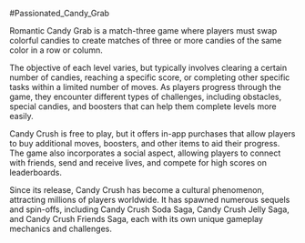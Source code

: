 #Passionated_Candy_Grab

Romantic Candy Grab is a match-three game where players must swap colorful candies to create matches of three or more candies of the same color in a row or column.

The objective of each level varies, but typically involves clearing a certain number of candies, reaching a specific score, or completing other specific tasks within a limited number of moves. As players progress through the game, they encounter different types of challenges, including obstacles, special candies, and boosters that can help them complete levels more easily.

Candy Crush is free to play, but it offers in-app purchases that allow players to buy additional moves, boosters, and other items to aid their progress. The game also incorporates a social aspect, allowing players to connect with friends, send and receive lives, and compete for high scores on leaderboards.

Since its release, Candy Crush has become a cultural phenomenon, attracting millions of players worldwide. It has spawned numerous sequels and spin-offs, including Candy Crush Soda Saga, Candy Crush Jelly Saga, and Candy Crush Friends Saga, each with its own unique gameplay mechanics and challenges.
